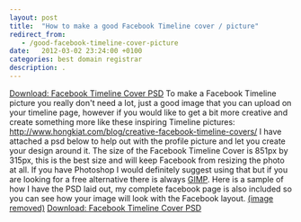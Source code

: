 ```yaml
---
layout: post
title:  "How to make a good Facebook Timeline cover / picture"
redirect_from:
   - /good-facebook-timeline-cover-picture
date:   2012-03-02 23:24:00 +0100
categories: best domain registrar
description: .
---
```


[Download: Facebook Timeline Cover PSD](http://markustenghamn.com/wp-content/uploads/2012/03/fbtut.psd_.zip) To make a Facebook Timeline picture you really don't need a lot, just a good image that you can upload on your timeline page, however if you would like to get a bit more creative and create something more like these inspiring Timeline pictures: <http://www.hongkiat.com/blog/creative-facebook-timeline-covers/> I have attached a psd below to help out with the profile picture and let you create your design around it. The size of the Facebook Timeline Cover is 851px by 315px, this is the best size and will keep Facebook from resizing the photo at all. If you have Photoshop I would definitely suggest using that but if you are looking for a free alternative there is always [GIMP](http://www.gimp.org/). Here is a sample of how I have the PSD laid out, my complete facebook page is also included so you can see how your image will look with the Facebook layout. [(image removed)](http://markustenghamn.com/wp-content/uploads/2012/03/fbtutpsdprev1.png) [Download: Facebook Timeline Cover PSD](http://markustenghamn.com/wp-content/uploads/2012/03/fbtut.psd_.zip)